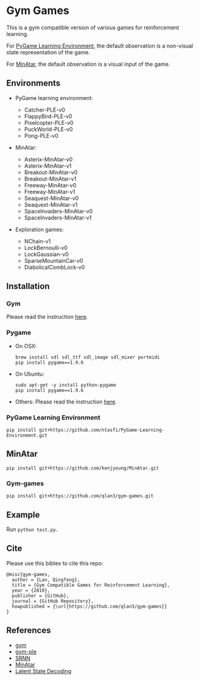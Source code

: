 # Gym Games

This is a gym compatible version of various games for reinforcement learning.

For [PyGame Learning Environment](https://pygame-learning-environment.readthedocs.io/en/latest/user/games.html), the default observation is a non-visual state representation of the game. 

For [MinAtar](https://github.com/kenjyoung/MinAtar), the default observation is a visual input of the game.

## Environments

- PyGame learning environment:
  - Catcher-PLE-v0
  - FlappyBird-PLE-v0
  - Pixelcopter-PLE-v0
  - PuckWorld-PLE-v0
  - Pong-PLE-v0

- MinAtar:
  - Asterix-MinAtar-v0
  - Asterix-MinAtar-v1
  - Breakout-MinAtar-v0
  - Breakout-MinAtar-v1
  - Freeway-MinAtar-v0
  - Freeway-MinAtar-v1
  - Seaquest-MinAtar-v0
  - Seaquest-MinAtar-v1
  - SpaceInvaders-MinAtar-v0
  - SpaceInvaders-MinAtar-v1

- Exploration games:
  - NChain-v1
  - LockBernoulli-v0
  - LockGaussian-v0
  - SparseMountainCar-v0
  - DiabolicalCombLock-v0

## Installation

### Gym

Please read the instruction [here](https://github.com/openai/gym).

### Pygame

- On OSX:

      brew install sdl sdl_ttf sdl_image sdl_mixer portmidi
      pip install pygame==1.9.6

- On Ubuntu:

      sudo apt-get -y install python-pygame
      pip install pygame==1.9.6

- Others: Please read the instruction [here](http://www.pygame.org/wiki/GettingStarted#Pygame%20Installation).

### PyGame Learning Environment

    pip install git+https://github.com/ntasfi/PyGame-Learning-Environment.git

## MinAtar

    pip install git+https://github.com/kenjyoung/MinAtar.git

### Gym-games

    pip install git+https://github.com/qlan3/gym-games.git

## Example

Run ``python test.py``.


## Cite

Please use this bibtex to cite this repo:

```
@misc{gym-games,
  author = {Lan, Qingfeng},
  title = {Gym Compatible Games for Reinforcement Learning},
  year = {2019},
  publisher = {GitHub},
  journal = {GitHub Repository},
  howpublished = {\url{https://github.com/qlan3/gym-games}}
}
```

## References

- [gym](https://github.com/openai/gym/tree/master/)
- [gym-ple](https://github.com/lusob/gym-ple)
- [SRNN](https://github.com/VincentLiu3/SRNN)
- [MinAtar](https://github.com/kenjyoung/MinAtar)
- [Latent State Decoding](https://github.com/microsoft/StateDecoding)